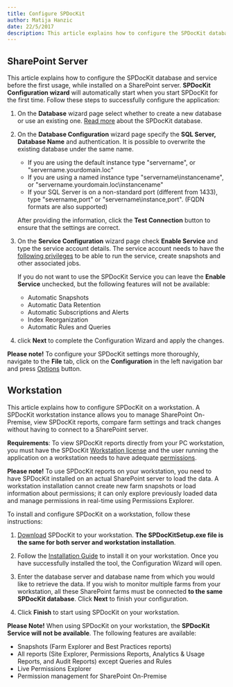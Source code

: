 ```yaml
---  
title: Configure SPDocKit
author: Matija Hanzic  
date: 22/5/2017  
description: This article explains how to configure the SPDocKit database and snapshot service before the first usage.
--- 
```


## SharePoint Server

This article explains how to configure the SPDocKit database and service before the first usage, while installed on a SharePoint server. __SPDocKit Configuration wizard__ will automatically start when you start SPDocKit for the first time. Follow these steps to successfully configure the application:

1. On the __Database__ wizard page select whether to create a new database or use an existing one. [Read more](#internal/configuration/configure-spdockit-database/) about the SPDocKit database.

2. On the __Database Configuration__ wizard page specify the __SQL Server, Database Name__ and authentication. It is possible to overwrite the existing database under the same name. 
   - If you are using the default instance type  "servername", or "servername.yourdomain.loc"
   - If you are using a named instance type "servername\instancename", or "servername.yourdomain.loc\instancename"
   - If your SQL Server is on a non-standard port (different from 1433), type "severname,port" or "servername\instance,port". (FQDN formats are also supported)

    After providing the information, click the __Test Connection__ button to ensure that the settings are correct.

3. On the __Service Configuration__ wizard page check __Enable Service__ and type the service account details. The service account needs to have the [following privileges](#internal/requirements/user-permissions-requirements/) to be able to run the service, create snapshots and other associated jobs.  
      
    If you do not want to use the SPDocKit Service you can leave the __Enable Service__ unchecked, but the following features will not be available:
    * Automatic Snapshots
    * Automatic Data Retention
    * Automatic Subscriptions and Alerts
    * Index Reorganization
    * Automatic Rules and Queries

4. click __Next__ to complete the Configuration Wizard and apply the changes.

__Please note!__ To configure your SPDocKit settings more thoroughly, navigate to the __File__ tab, click on the __Configuration__ in the left navigation bar and press [Options](#internal/configure-and-extend-spdockit/backstage-screen) button.


## Workstation

This article explains how to configure SPDocKit on a workstation. A SPDocKit workstation instance allows you to manage SharePoint On-Premise, view SPDocKit reports, compare farm settings and track changes without having to connect to a SharePoint server.

__Requirements__: To view SPDocKit reports directly from your PC workstation, you must have the SPDocKit [Workstation license](https://www.syskit.com/products/spdockit/pricing/) and the user running the application on a workstation needs to have adequate [permissions](#internal/requirements/user-permissions-requirements/).

__Please note!__ To use SPDocKit reports on your workstation, you need to have SPDocKit installed on an actual SharePoint server to load the data. A workstation installation cannot create new farm snapshots or load information about permissions; it can only explore previously loaded data and manage permissions in real-time using Permissions Explorer.

To install and configure SPDocKit on a workstation, follow these instructions:

1. [Download](https://www.spdockit.com/downloads/) SPDocKit to your workstation. __The SPDocKitSetup.exe file is the same for both server and workstation installation__.

1. Follow the [Installation Guide](#internal/installation/installation-guide/) to install it on your workstation. Once you have successfully installed the tool, the Configuration Wizard will open.

1. Enter the database server and database name from which you would like to retrieve the data. If you wish to monitor multiple farms from your workstation, all these SharePoint farms must be connected __to the same SPDocKit database__. Click __Next__ to finish your configuration.

1. Click __Finish__ to start using SPDocKit on your workstation.

__Please Note!__ When using SPDocKit on your workstation, the __SPDocKit Service will not be available__. The following features are available: 
- Snapshots (Farm Explorer and Best Practices reports)
- All reports (Site Explorer, Permissions Reports, Analytics & Usage Reports, and Audit Reports) except Queries and Rules
- Live Permissions Explorer
- Permission management for SharePoint On-Premise